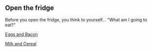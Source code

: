 ## Open the fridge

Before you open the fridge, you think to yourself... "What am I going to eat?"

[Eggs and Bacon](Egg-and-Bacon/Eggs-gone.md)

[Milk and Cereal](Milk-and-Cereal/Made-breakfast.md)